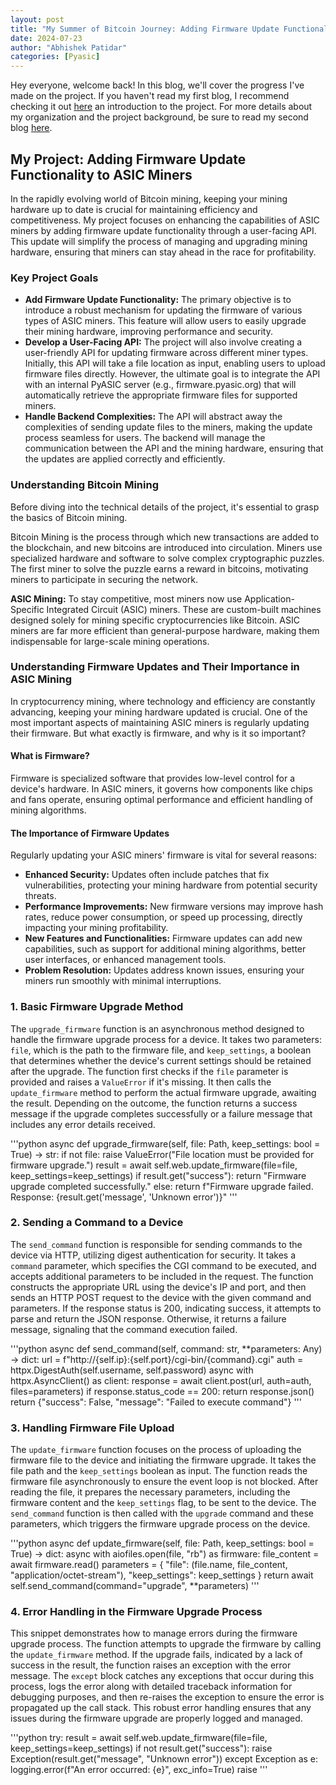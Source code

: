 ```yaml
---
layout: post
title: "My Summer of Bitcoin Journey: Adding Firmware Update Functionality to PyASIC"
date: 2024-07-23
author: "Abhishek Patidar"
categories: [Pyasic]
---
```


Hey everyone, welcome back! In this blog, we'll cover the progress I've made on the project. If you haven't read my first blog, I recommend checking it out [here](https://abhishekpatidar.hashnode.dev/summer-of-bitcoin-2024-my-experience) an introduction to the project. For more details about my organization and the project background, be sure to read my second blog [here](https://abhishekpatidar.hashnode.dev/summer-of-bitcoin-2024-my-experience-1).

## My Project: Adding Firmware Update Functionality to ASIC Miners

In the rapidly evolving world of Bitcoin mining, keeping your mining hardware up to date is crucial for maintaining efficiency and competitiveness. My project focuses on enhancing the capabilities of ASIC miners by adding firmware update functionality through a user-facing API. This update will simplify the process of managing and upgrading mining hardware, ensuring that miners can stay ahead in the race for profitability.

### Key Project Goals

*   **Add Firmware Update Functionality:** The primary objective is to introduce a robust mechanism for updating the firmware of various types of ASIC miners. This feature will allow users to easily upgrade their mining hardware, improving performance and security.
*   **Develop a User-Facing API:** The project will also involve creating a user-friendly API for updating firmware across different miner types. Initially, this API will take a file location as input, enabling users to upload firmware files directly. However, the ultimate goal is to integrate the API with an internal PyASIC server (e.g., firmware.pyasic.org) that will automatically retrieve the appropriate firmware files for supported miners.
*   **Handle Backend Complexities:** The API will abstract away the complexities of sending update files to the miners, making the update process seamless for users. The backend will manage the communication between the API and the mining hardware, ensuring that the updates are applied correctly and efficiently.

### Understanding Bitcoin Mining

Before diving into the technical details of the project, it's essential to grasp the basics of Bitcoin mining.

Bitcoin Mining is the process through which new transactions are added to the blockchain, and new bitcoins are introduced into circulation. Miners use specialized hardware and software to solve complex cryptographic puzzles. The first miner to solve the puzzle earns a reward in bitcoins, motivating miners to participate in securing the network.

**ASIC Mining:** To stay competitive, most miners now use Application-Specific Integrated Circuit (ASIC) miners. These are custom-built machines designed solely for mining specific cryptocurrencies like Bitcoin. ASIC miners are far more efficient than general-purpose hardware, making them indispensable for large-scale mining operations.

### Understanding Firmware Updates and Their Importance in ASIC Mining

In cryptocurrency mining, where technology and efficiency are constantly advancing, keeping your mining hardware updated is crucial. One of the most important aspects of maintaining ASIC miners is regularly updating their firmware. But what exactly is firmware, and why is it so important?

#### What is Firmware?

Firmware is specialized software that provides low-level control for a device's hardware. In ASIC miners, it governs how components like chips and fans operate, ensuring optimal performance and efficient handling of mining algorithms.

#### The Importance of Firmware Updates

Regularly updating your ASIC miners' firmware is vital for several reasons:

*   **Enhanced Security:** Updates often include patches that fix vulnerabilities, protecting your mining hardware from potential security threats.
*   **Performance Improvements:** New firmware versions may improve hash rates, reduce power consumption, or speed up processing, directly impacting your mining profitability.
*   **New Features and Functionalities:** Firmware updates can add new capabilities, such as support for additional mining algorithms, better user interfaces, or enhanced management tools.
*   **Problem Resolution:** Updates address known issues, ensuring your miners run smoothly with minimal interruptions.

### 1. Basic Firmware Upgrade Method

The `upgrade_firmware` function is an asynchronous method designed to handle the firmware upgrade process for a device. It takes two parameters: `file`, which is the path to the firmware file, and `keep_settings`, a boolean that determines whether the device's current settings should be retained after the upgrade. The function first checks if the `file` parameter is provided and raises a `ValueError` if it's missing. It then calls the `update_firmware` method to perform the actual firmware upgrade, awaiting the result. Depending on the outcome, the function returns a success message if the upgrade completes successfully or a failure message that includes any error details received.

'''python
async def upgrade_firmware(self, file: Path, keep_settings: bool = True) -> str:
    if not file:
        raise ValueError("File location must be provided for firmware upgrade.")
    result = await self.web.update_firmware(file=file, keep_settings=keep_settings)
    if result.get("success"):
        return "Firmware upgrade completed successfully."
    else:
        return f"Firmware upgrade failed. Response: {result.get('message', 'Unknown error')}"
'''

### 2. Sending a Command to a Device

The `send_command` function is responsible for sending commands to the device via HTTP, utilizing digest authentication for security. It takes a `command` parameter, which specifies the CGI command to be executed, and accepts additional parameters to be included in the request. The function constructs the appropriate URL using the device's IP and port, and then sends an HTTP POST request to the device with the given command and parameters. If the response status is 200, indicating success, it attempts to parse and return the JSON response. Otherwise, it returns a failure message, signaling that the command execution failed.

'''python
async def send_command(self, command: str, **parameters: Any) -> dict:
    url = f"http://{self.ip}:{self.port}/cgi-bin/{command}.cgi"
    auth = httpx.DigestAuth(self.username, self.password)
    async with httpx.AsyncClient() as client:
        response = await client.post(url, auth=auth, files=parameters)
        if response.status_code == 200:
            return response.json()
    return {"success": False, "message": "Failed to execute command"}
'''

### 3. Handling Firmware File Upload

The `update_firmware` function focuses on the process of uploading the firmware file to the device and initiating the firmware upgrade. It takes the file path and the `keep_settings` boolean as input. The function reads the firmware file asynchronously to ensure the event loop is not blocked. After reading the file, it prepares the necessary parameters, including the firmware content and the `keep_settings` flag, to be sent to the device. The `send_command` function is then called with the `upgrade` command and these parameters, which triggers the firmware upgrade process on the device.

'''python
async def update_firmware(self, file: Path, keep_settings: bool = True) -> dict:
    async with aiofiles.open(file, "rb") as firmware:
        file_content = await firmware.read()
    parameters = {
        "file": (file.name, file_content, "application/octet-stream"),
        "keep_settings": keep_settings
    }
    return await self.send_command(command="upgrade", **parameters)
'''

### 4. Error Handling in the Firmware Upgrade Process

This snippet demonstrates how to manage errors during the firmware upgrade process. The function attempts to upgrade the firmware by calling the `update_firmware` method. If the upgrade fails, indicated by a lack of success in the result, the function raises an exception with the error message. The `except` block catches any exceptions that occur during this process, logs the error along with detailed traceback information for debugging purposes, and then re-raises the exception to ensure the error is propagated up the call stack. This robust error handling ensures that any issues during the firmware upgrade are properly logged and managed.

'''python
try:
    result = await self.web.update_firmware(file=file, keep_settings=keep_settings)
    if not result.get("success"):
        raise Exception(result.get("message", "Unknown error"))
except Exception as e:
    logging.error(f"An error occurred: {e}", exc_info=True)
    raise
'''